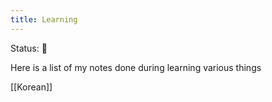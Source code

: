 ```yaml
---
title: Learning
---
```


<status>Status: 🌱 </status>

Here is a list of my notes done during learning various things

[[Korean]]
